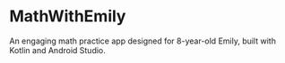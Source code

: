 # MathWithEmily
An engaging math practice app designed for 8-year-old Emily, built with Kotlin and Android Studio.
